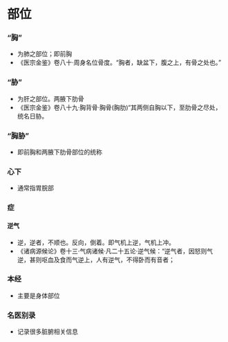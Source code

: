 # 部位
### “胸”
- 为肺之部位；即前胸
- 《医宗金鉴》卷八十·周身名位骨度。“胸者，缺盆下，腹之上，有骨之处也。”
### “胁”
- 为肝之部位。两腋下肋骨
- 《医宗金鉴》卷八十九·胸背骨·胸骨(胸肋)“其两侧自胸以下，至肋骨之尽处，统名日胁。
### “胸胁”
- 即前胸和两腋下肋骨部位的统称
### 心下
- 通常指胃脘部

### 症
#### 逆气
- 逆，逆者，不顺也。反向，倒着。即气机上逆，气机上冲。
- 《诸病源候论》卷十三·气病诸候·凡二十五论·逆气候：“逆气者，因怒则气逆，甚则呕血及食而气逆上，人有逆气，不得卧而有音者；


### 本经
- 主要是身体部位

### 名医别录
- 记录很多脏腑相关信息

